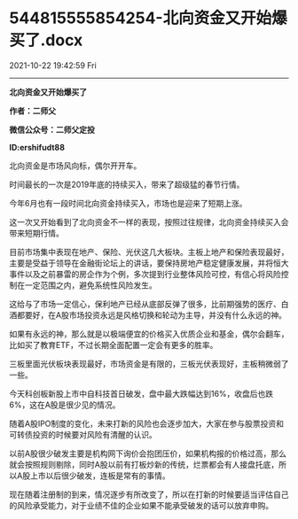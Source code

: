 # 544815555854254-北向资金又开始爆买了.docx

2021-10-22 19:42:59 Fri

----

__北向资金又开始爆买了__

__作者：二师父__

__微信公众号：二师父定投__

__ID:ershifudt88__

北向资金是市场风向标，偶尔开开车。

时间最长的一次是2019年底的持续买入，带来了超级猛的春节行情。

今年6月也有一段时间北向资金持续买入，市场也是迎来了短期上涨。

这一次又开始看到了北向资金不一样的表现，按照过往规律，北向资金持续买入会带来短期行情。

目前市场集中表现在地产、保险、光伏这几大板块。主板上地产和保险表现最好，主要是受益于领导在金融街论坛上的讲话，要保持房地产稳定健康发展，并将恒大事件以及之前暴雷的房企作为个例，多次提到行业整体风险可控，有信心将风险控制在一定范围之内，避免系统性风险发生。

这给与了市场一定信心，保利地产已经从底部反弹了很多，比前期强势的医疗、白酒都要好，在A股市场投资永远是风格切换和轮动为主导，并没有什么永远的神。

如果有永远的神，那么就是以极端便宜的价格买入优质企业和基金，偶尔会翻车，比如买了教育ETF，不过长期全面配置一定会有更多的胜率。

三板里面光伏板块表现最好，市场资金是有限的，三板光伏表现好，主板稍微弱了一些。

今天科创板新股上市中自科技首日破发，盘中最大跌幅达到16%，收盘后也跌6%，这在A股是很少见的情况。

随着A股IPO制度的变化，未来打新的风险也会逐步加大，大家在参与股票投资和可转债投资的时候要对风险有清醒的认识。

以前A股很少破发主要是机构网下询价会抱团压价，如果机构报的价格过高，那么就会按照规则剔除，同时A股以前有打板炒新的传统，烂票都会有人接盘托底，所以A股上市以后很少破发，连板是常有的事情。

现在随着注册制的到来，情况逐步有所改变了，所以在打新的时候要适当评估自己的风险承受能力，对于业绩不佳的企业如果不能承受破发的话可以放弃申购。

